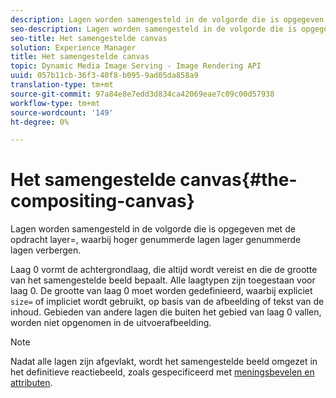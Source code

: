```yaml
---
description: Lagen worden samengesteld in de volgorde die is opgegeven met de opdracht layer=, waarbij hoger genummerde lagen lager genummerde lagen verbergen.
seo-description: Lagen worden samengesteld in de volgorde die is opgegeven met de opdracht layer=, waarbij hoger genummerde lagen lager genummerde lagen verbergen.
seo-title: Het samengestelde canvas
solution: Experience Manager
title: Het samengestelde canvas
topic: Dynamic Media Image Serving - Image Rendering API
uuid: 057b11cb-36f3-40f8-b095-9ad05da858a9
translation-type: tm+mt
source-git-commit: 97a84e8e7edd3d834ca42069eae7c09c00d57938
workflow-type: tm+mt
source-wordcount: '149'
ht-degree: 0%

---
```



# Het samengestelde canvas{#the-compositing-canvas}

Lagen worden samengesteld in de volgorde die is opgegeven met de opdracht layer=, waarbij hoger genummerde lagen lager genummerde lagen verbergen.

Laag 0 vormt de achtergrondlaag, die altijd wordt vereist en die de grootte van het samengestelde beeld bepaalt. Alle laagtypen zijn toegestaan voor laag 0. De grootte van laag 0 moet worden gedefinieerd, waarbij expliciet `size=` of impliciet wordt gebruikt, op basis van de afbeelding of tekst van de inhoud. Gebieden van andere lagen die buiten het gebied van laag 0 vallen, worden niet opgenomen in de uitvoerafbeelding.

>[!NOTE]
>
>Nadat alle lagen zijn afgevlakt, wordt het samengestelde beeld omgezet in het definitieve reactiebeeld, zoals gespecificeerd met [meningsbevelen en attributen](../../../../../../is-api/http-ref/image-serving-api-ref/c-http-protocol-reference/c-syntax-and-features/c-command-overview/r-view-commands-and-attributes.md#reference-8b3d637d080a47a4ba669a7f0de2ba90).

